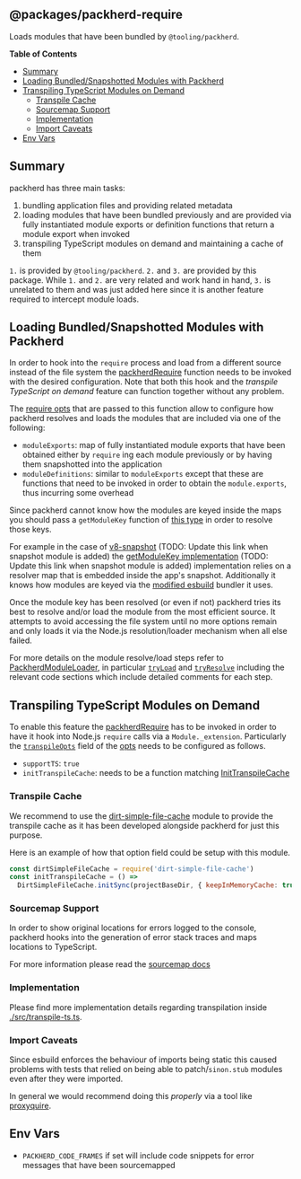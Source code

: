 ## @packages/packherd-require

Loads modules that have been bundled by `@tooling/packherd`.

**Table of Contents**

- [Summary](#summary)
- [Loading Bundled/Snapshotted Modules with Packherd](#loading-bundledsnapshotted-modules-with-packherd)
- [Transpiling TypeScript Modules on Demand](#transpiling-typescript-modules-on-demand)
  - [Transpile Cache](#transpile-cache)
  - [Sourcemap Support](#sourcemap-support)
  - [Implementation](#implementation)
  - [Import Caveats](#import-caveats)
- [Env Vars](#env-vars)

## Summary

packherd has three main tasks:

1. bundling application files and providing related metadata
2. loading modules that have been bundled previously and are provided via fully instantiated
   module exports or definition functions that return a module export when invoked
3. transpiling TypeScript modules on demand and maintaining a cache of them 

`1.` is provided by `@tooling/packherd`. `2.` and `3.` are provided by this package. While `1.` and `2.`
are very related and work hand in hand, `3.` is unrelated to them and was
just added here since it is another feature required to intercept module loads.

## Loading Bundled/Snapshotted Modules with Packherd

In order to hook into the `require` process and load from a different source instead of the
file system the [packherdRequire][require fn] function needs to be invoked with the desired
configuration. Note that both this hook and the _transpile TypeScript on demand_ feature can
function together without any problem.

The [require opts][require opts] that are passed to this function allow to configure how
packherd resolves and loads the modules that are included via one of the following:

- `moduleExports`: map of fully instantiated module exports that have been obtained either by
`require` ing each module previously or by having them snapshotted into the application
- `moduleDefinitions`: similar to `moduleExports` except that these are functions that need to
be invoked in order to obtain the `module.exports`, thus incurring some overhead

Since packherd cannot know how the modules are keyed inside the maps you should pass a  `getModuleKey`
function of [this type][GetModuleKey] in order to resolve those keys. 

For example in the case of [v8-snapshot][v8-snapshot] (TODO: Update this link when snapshot module is added) the [getModuleKey
implementation][v8-snapshot module key] (TODO: Update this link when snapshot module is added) implementation relies on a resolver map that is
embedded inside the app's snapshot. Additionally it knows how modules are keyed via the
[modified esbuild][cypress esbuild] bundler it uses.

Once the module key has been resolved (or even if not) packherd tries its best to resolve
and/or load the module from the most efficient source. It attempts to avoid accessing the file
system until no more options remain and only loads it via the Node.js resolution/loader
mechanism when all else failed.

For more details on the module resolve/load steps refer to [PackherdModuleLoader][packherd
module loader], in particular [`tryLoad`][try load] and [`tryResolve`][try resolve] including
the relevant code sections which include detailed comments for each step.


## Transpiling TypeScript Modules on Demand

To enable this feature the [packherdRequire][require fn] has to be invoked in order to
have it hook into Node.js `require` calls via a `Module._extension`. Particularly the
[`transpileOpts`][transpile opts] field of the [opts][require opts] needs to be configured as follows.

- `supportTS`: `true`
- `initTranspileCache`: needs to be a function matching [InitTranspileCache][init transpile cache fn]

### Transpile Cache

We recommend to use the [dirt-simple-file-cache][dirt-simple-file-cache] module to provide the
transpile cache as it has been developed alongside packherd for just this purpose.

Here is an example of how that option field could be setup with this module.

```js
const dirtSimpleFileCache = require('dirt-simple-file-cache')
const initTranspileCache = () => 
  DirtSimpleFileCache.initSync(projectBaseDir, { keepInMemoryCache: true })
```

### Sourcemap Support

In order to show original locations for errors logged to the console, packherd hooks into the
generation of error stack traces and maps locations to TypeScript.

For more information please read the [sourcemap docs][sourcemap docs]

### Implementation

Please find more implementation details regarding transpilation inside
[./src/transpile-ts.ts][transpile-ts].

### Import Caveats

Since esbuild enforces the behaviour of imports being static this caused problems
with tests that relied on being able to patch/`sinon.stub` modules even after they were
imported. 

In general we would recommend doing this _properly_ via a tool like
[proxyquire][proxyquire].

## Env Vars

- `PACKHERD_CODE_FRAMES` if set will include code snippets for error messages that have been
  sourcemapped

[require fn]:https://github.com/cypress-io/cypress/blob/bb89994af7e119236bd263234294d325439abce2/packages/packherd/src/require.ts#L71
[require opts]:https://github.com/cypress-io/cypress/blob/bb89994af7e119236bd263234294d325439abce2/packages/packherd/src/require.ts#L23-L32
[transpile opts]:https://github.com/cypress-io/cypress/blob/bb89994af7e119236bd263234294d325439abce2/packages/packherd/src/types.ts#L187-L195
[init transpile cache fn]:https://github.com/cypress-io/cypress/blob/bb89994af7e119236bd263234294d325439abce2/packages/packherd/src/types.ts#L177-L185
[transpile-ts]:https://github.com/cypress-io/cypress/blob/bb89994af7e119236bd263234294d325439abce2/packages/packherd/src/transpile-ts.ts
[GetModuleKey]:https://github.com/cypress-io/cypress/blob/bb89994af7e119236bd263234294d325439abce2/packages/packherd/src/loader.ts#L35-L45
[packherd module loader]:https://github.com/cypress-io/cypress/blob/bb89994af7e119236bd263234294d325439abce2/packages/packherd/src/loader.ts#L226
[try load]:https://github.com/cypress-io/cypress/blob/bb89994af7e119236bd263234294d325439abce2/packages/packherd/src/loader.ts#L536
[try resolve]:https://github.com/cypress-io/cypress/blob/bb89994af7e119236bd263234294d325439abce2/packages/packherd/src/loader.ts#L458
[sourcemap docs]:https://github.com/cypress-io/cypress/blob/bb89994af7e119236bd263234294d325439abce2/packages/packherd/src/sourcemap-support.ts

[v8-snapshot]:https://github.com/thlorenz/v8-snapshot
[v8-snapshot module key]:https://github.com/thlorenz/v8-snapshot/blob/master/src/loading/snapshot-require.ts#L20
[proxyquire]:https://github.com/thlorenz/proxyquire
[dirt-simple-file-cache]:https://github.com/thlorenz/dirt-simple-file-cache
[cypress esbuild]:https://github.com/cypress-io/esbuild/tree/thlorenz/snap
